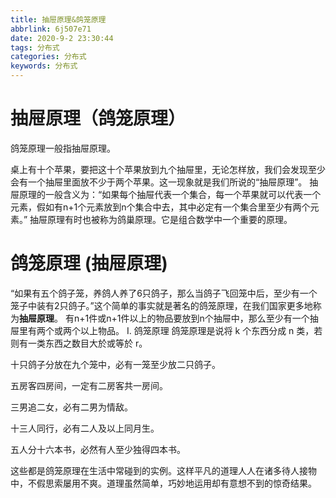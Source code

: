 ```yaml
---
title: 抽屉原理&鸽笼原理
abbrlink: 6j507e71
date: 2020-9-2 23:30:44
tags: 分布式
categories: 分布式
keywords: 分布式
---
```

# 抽屉原理（鸽笼原理）

鸽笼原理一般指抽屉原理。

桌上有十个苹果，要把这十个苹果放到九个抽屉里，无论怎样放，我们会发现至少会有一个抽屉里面放不少于两个苹果。这一现象就是我们所说的“抽屉原理”。 抽屉原理的一般含义为：“如果每个抽屉代表一个集合，每一个苹果就可以代表一个元素，假如有n+1个元素放到n个集合中去，其中必定有一个集合里至少有两个元素。” 抽屉原理有时也被称为鸽巢原理。它是组合数学中一个重要的原理。



# 鸽笼原理 (抽屉原理) 

“如果有五个鸽子笼，养鸽人养了6只鸽子，那么当鸽子飞回笼中后，至少有一个笼子中装有2只鸽子。”这个简单的事实就是著名的鸽笼原理，在我们国家更多地称为**抽屉原理**。
有n+1件或n+1件以上的物品要放到n个抽屉中，那么至少有一个抽屉里有两个或两个以上物品。
I. 鸽笼原理
鸽笼原理是说将 k 个东西分成 n 类，若 则有一类东西之数目大於或等於 r。

十只鸽子分放在九个笼中，必有一笼至少放二只鸽子。

五房客四房间，一定有二房客共一房间。

三男追二女，必有二男为情敌。

十三人同行，必有二人及以上同月生。

五人分十六本书，必然有人至少独得四本书。

这些都是鸽笼原理在生活中常碰到的实例。这样平凡的道理人人在诸多待人接物中，不假思索屡用不爽。道理虽然简单，巧妙地运用却有意想不到的惊奇结果。